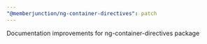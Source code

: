 ```yaml
---
"@memberjunction/ng-container-directives": patch
---
```


Documentation improvements for ng-container-directives package
